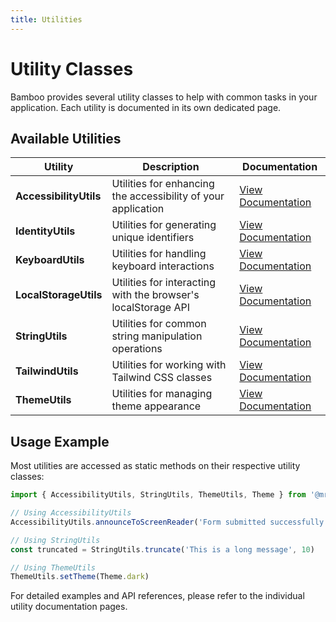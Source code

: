 ```yaml
---
title: Utilities
---
```


# Utility Classes

Bamboo provides several utility classes to help with common tasks in your application. Each utility is documented in its own dedicated page.

## Available Utilities

| Utility                | Description                                                   | Documentation                                              |
| ---------------------- | ------------------------------------------------------------- | ---------------------------------------------------------- |
| **AccessibilityUtils** | Utilities for enhancing the accessibility of your application | [View Documentation](/pages/utilities/accessibility-utils) |
| **IdentityUtils**      | Utilities for generating unique identifiers                   | [View Documentation](/pages/utilities/identity-utils)      |
| **KeyboardUtils**      | Utilities for handling keyboard interactions                  | [View Documentation](/pages/utilities/keyboard-utils)      |
| **LocalStorageUtils**  | Utilities for interacting with the browser's localStorage API | [View Documentation](/pages/utilities/local-storage-utils) |
| **StringUtils**        | Utilities for common string manipulation operations           | [View Documentation](/pages/utilities/string-utils)        |
| **TailwindUtils**      | Utilities for working with Tailwind CSS classes               | [View Documentation](/pages/utilities/tailwind-utils)      |
| **ThemeUtils**         | Utilities for managing theme appearance                       | [View Documentation](/pages/utilities/theme-utils)         |

## Usage Example

Most utilities are accessed as static methods on their respective utility classes:

```typescript
import { AccessibilityUtils, StringUtils, ThemeUtils, Theme } from '@mrksbnc/bamboo'

// Using AccessibilityUtils
AccessibilityUtils.announceToScreenReader('Form submitted successfully')

// Using StringUtils
const truncated = StringUtils.truncate('This is a long message', 10)

// Using ThemeUtils
ThemeUtils.setTheme(Theme.dark)
```

For detailed examples and API references, please refer to the individual utility documentation pages.
